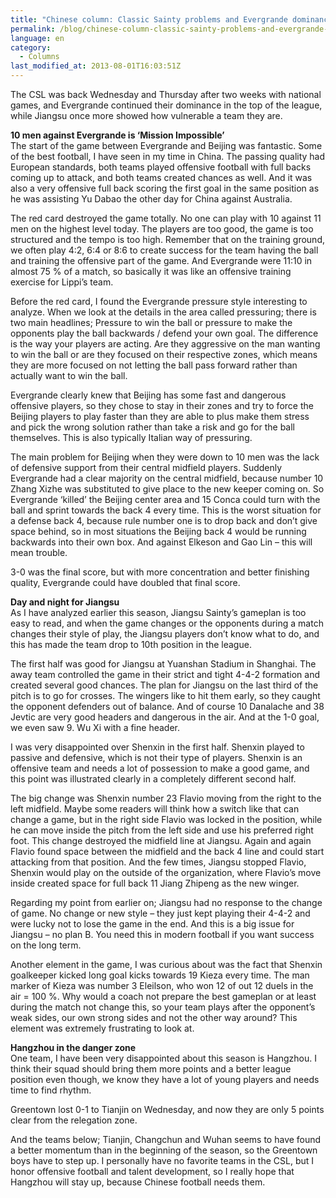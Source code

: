 ```yaml
---
title: "Chinese column: Classic Sainty problems and Evergrande dominance"
permalink: /blog/chinese-column-classic-sainty-problems-and-evergrande-dominance
language: en
category:
  - Columns
last_modified_at: 2013-08-01T16:03:51Z
---
```


The CSL was back Wednesday and Thursday after two weeks with national games, and Evergrande continued their dominance in the top of the league, while Jiangsu once more showed how vulnerable a team they are.

  
**10 men against Evergrande is ‘Mission Impossible’**  
The start of the game between Evergrande and Beijing was fantastic. Some of the best football, I have seen in my time in China. The passing quality had European standards, both teams played offensive football with full backs coming up to attack, and both teams created chances as well. And it was also a very offensive full back scoring the first goal in the same position as he was assisting Yu Dabao the other day for China against Australia.

The red card destroyed the game totally. No one can play with 10 against 11 men on the highest level today. The players are too good, the game is too structured and the tempo is too high. Remember that on the training ground, we often play 4:2, 6:4 or 8:6 to create success for the team having the ball and training the offensive part of the game. And Evergrande were 11:10 in almost 75 % of a match, so basically it was like an offensive training exercise for Lippi’s team.

Before the red card, I found the Evergrande pressure style interesting to analyze. When we look at the details in the area called pressuring; there is two main headlines; Pressure to win the ball or pressure to make the opponents play the ball backwards / defend your own goal. The difference is the way your players are acting. Are they aggressive on the man wanting to win the ball or are they focused on their respective zones, which means they are more focused on not letting the ball pass forward rather than actually want to win the ball.

Evergrande clearly knew that Beijing has some fast and dangerous offensive players, so they chose to stay in their zones and try to force the Beijing players to play faster than they are able to plus make them stress and pick the wrong solution rather than take a risk and go for the ball themselves. This is also typically Italian way of pressuring.

The main problem for Beijing when they were down to 10 men was the lack of defensive support from their central midfield players. Suddenly Evergrande had a clear majority on the central midfield, because number 10 Zhang Xizhe was substituted to give place to the new keeper coming on. So Evergrande ‘killed’ the Beijing center area and 15 Conca could turn with the ball and sprint towards the back 4 every time. This is the worst situation for a defense back 4, because rule number one is to drop back and don’t give space behind, so in most situations the Beijing back 4 would be running backwards into their own box. And against Elkeson and Gao Lin – this will mean trouble.

3-0 was the final score, but with more concentration and better finishing quality, Evergrande could have doubled that final score.

  
**Day and night for Jiangsu**  
As I have analyzed earlier this season, Jiangsu Sainty’s gameplan is too easy to read, and when the game changes or the opponents during a match changes their style of play, the Jiangsu players don’t know what to do, and this has made the team drop to 10th position in the league.

The first half was good for Jiangsu at Yuanshan Stadium in Shanghai. The away team controlled the game in their strict and tight 4-4-2 formation and created several good chances. The plan for Jiangsu on the last third of the pitch is to go for crosses. The wingers like to hit them early, so they caught the opponent defenders out of balance. And of course 10 Danalache and 38 Jevtic are very good headers and dangerous in the air. And at the 1-0 goal, we even saw 9. Wu Xi with a fine header.

I was very disappointed over Shenxin in the first half. Shenxin played to passive and defensive, which is not their type of players. Shenxin is an offensive team and needs a lot of possession to make a good game, and this point was illustrated clearly in a completely different second half.

The big change was Shenxin number 23 Flavio moving from the right to the left midfield. Maybe some readers will think how a switch like that can change a game, but in the right side Flavio was locked in the position, while he can move inside the pitch from the left side and use his preferred right foot. This change destroyed the midfield line at Jiangsu. Again and again Flavio found space between the midfield and the back 4 line and could start attacking from that position. And the few times, Jiangsu stopped Flavio, Shenxin would play on the outside of the organization, where Flavio’s move inside created space for full back 11 Jiang Zhipeng as the new winger.

Regarding my point from earlier on; Jiangsu had no response to the change of game. No change or new style – they just kept playing their 4-4-2 and were lucky not to lose the game in the end. And this is a big issue for Jiangsu – no plan B. You need this in modern football if you want success on the long term.

Another element in the game, I was curious about was the fact that Shenxin goalkeeper kicked long goal kicks towards 19 Kieza every time. The man marker of Kieza was number 3 Eleilson, who won 12 of out 12 duels in the air = 100 %. Why would a coach not prepare the best gameplan or at least during the match not change this, so your team plays after the opponent’s weak sides, our own strong sides and not the other way around? This element was extremely frustrating to look at.

  
**Hangzhou in the danger zone**  
One team, I have been very disappointed about this season is Hangzhou. I think their squad should bring them more points and a better league position even though, we know they have a lot of young players and needs time to find rhythm.

Greentown lost 0-1 to Tianjin on Wednesday, and now they are only 5 points clear from the relegation zone.

And the teams below; Tianjin, Changchun and Wuhan seems to have found a better momentum than in the beginning of the season, so the Greentown boys have to step up. I personally have no favorite teams in the CSL, but I honor offensive football and talent development, so I really hope that Hangzhou will stay up, because Chinese football needs them.
